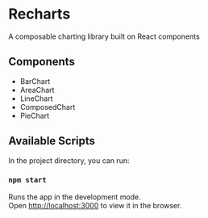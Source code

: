 # Recharts

A composable charting library built on React components

## Components

- BarChart
- AreaChart
- LineChart
- ComposedChart
- PieChart

## Available Scripts

In the project directory, you can run:

### `npm start`

Runs the app in the development mode.\
Open [http://localhost:3000](http://localhost:3000) to view it in the browser.
